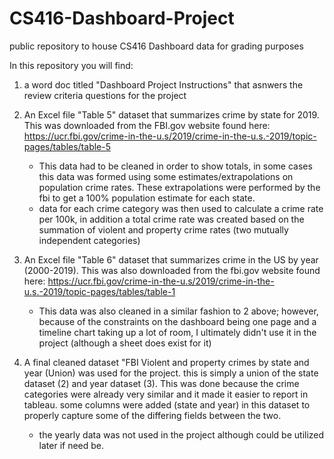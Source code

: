 # CS416-Dashboard-Project
public repository to house CS416 Dashboard data for grading purposes


In this repository you will find:
  1. a word doc titled "Dashboard Project Instructions" that asnwers the review criteria questions for the project
  2. An Excel file "Table 5" dataset that summarizes crime by state for 2019. This was downloaded from the FBI.gov website found here: https://ucr.fbi.gov/crime-in-the-u.s/2019/crime-in-the-u.s.-2019/topic-pages/tables/table-5
     - This data had to be cleaned in order to show totals, in some cases this data was formed using some estimates/extrapolations on population crime rates. These extrapolations were performed by the fbi to get a 100% population estimate for each state.
     - data for each crime category was then used to calculate a crime rate per 100k, in addition a total crime rate was created based on the summation of violent and property crime rates (two mutually independent categories)
     
  3. An Excel file "Table 6" dataset that summarizes crime in the US by year (2000-2019). This was also downloaded from the fbi.gov website found here: https://ucr.fbi.gov/crime-in-the-u.s/2019/crime-in-the-u.s.-2019/topic-pages/tables/table-1
     - This data was also cleaned in a similar fashion to 2 above; however, because of the constraints on the dashboard being one page and a timeline chart taking up a lot of room, I ultimately didn't use it in the project (although a sheet does exist for it)
  4. A final cleaned dataset "FBI Violent and property crimes by state and year (Union) was used for the project. this is simply a union of the state dataset (2) and year dataset (3). This was done because the crime categories were already very similar and it made it     easier to report in tableau. some columns were added (state and year) in this dataset to properly capture some of the differing fields between the two.
     - the yearly data was not used in the project although could be utilized later if need be. 
     
